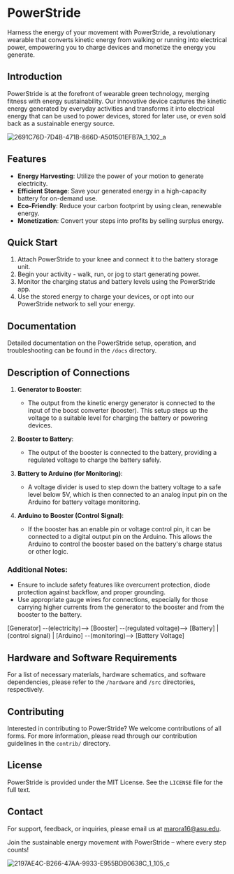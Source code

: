 # PowerStride

Harness the energy of your movement with PowerStride, a revolutionary wearable that converts kinetic energy from walking or running into electrical power, empowering you to charge devices and monetize the energy you generate.

## Introduction

PowerStride is at the forefront of wearable green technology, merging fitness with energy sustainability. Our innovative device captures the kinetic energy generated by everyday activities and transforms it into electrical energy that can be used to power devices, stored for later use, or even sold back as a sustainable energy source.


![2691C76D-7D4B-471B-866D-A501501EFB7A_1_102_a](https://github.com/aroramrinaal/PowerStride/assets/90490253/6bc5e869-53dd-4b38-bc2d-60c8c3f4e065)

## Features

- **Energy Harvesting**: Utilize the power of your motion to generate electricity.
- **Efficient Storage**: Save your generated energy in a high-capacity battery for on-demand use.
- **Eco-Friendly**: Reduce your carbon footprint by using clean, renewable energy.
- **Monetization**: Convert your steps into profits by selling surplus energy.

## Quick Start

1. Attach PowerStride to your knee and connect it to the battery storage unit.
2. Begin your activity - walk, run, or jog to start generating power.
3. Monitor the charging status and battery levels using the PowerStride app.
4. Use the stored energy to charge your devices, or opt into our PowerStride network to sell your energy.

## Documentation

Detailed documentation on the PowerStride setup, operation, and troubleshooting can be found in the `/docs` directory.

## Description of Connections

1. **Generator to Booster**:
   - The output from the kinetic energy generator is connected to the input of the boost converter (booster). This setup steps up the voltage to a suitable level for charging the battery or powering devices.

2. **Booster to Battery**:
   - The output of the booster is connected to the battery, providing a regulated voltage to charge the battery safely.

3. **Battery to Arduino (for Monitoring)**:
   - A voltage divider is used to step down the battery voltage to a safe level below 5V, which is then connected to an analog input pin on the Arduino for battery voltage monitoring.

4. **Arduino to Booster (Control Signal)**:
   - If the booster has an enable pin or voltage control pin, it can be connected to a digital output pin on the Arduino. This allows the Arduino to control the booster based on the battery's charge status or other logic.

### Additional Notes:

- Ensure to include safety features like overcurrent protection, diode protection against backflow, and proper grounding.
- Use appropriate gauge wires for connections, especially for those carrying higher currents from the generator to the booster and from the booster to the battery.

[Generator] --(electricity)--> [Booster] --(regulated voltage)--> [Battery]
                                               |
                                          (control signal)
                                               |
                                          [Arduino] --(monitoring)--> [Battery Voltage]

## Hardware and Software Requirements

For a list of necessary materials, hardware schematics, and software dependencies, please refer to the `/hardware` and `/src` directories, respectively.

## Contributing

Interested in contributing to PowerStride? We welcome contributions of all forms. For more information, please read through our contribution guidelines in the `contrib/` directory.

## License

PowerStride is provided under the MIT License. See the `LICENSE` file for the full text.

## Contact

For support, feedback, or inquiries, please email us at [marora16@asu.edu](mailto:marora16@asu.edu).

Join the sustainable energy movement with PowerStride – where every step counts!

![2197AE4C-B266-47AA-9933-E955BDB0638C_1_105_c](https://github.com/aroramrinaal/PowerStride/assets/90490253/e6e63fb3-ba68-4e35-887a-ba272a97c55a)

